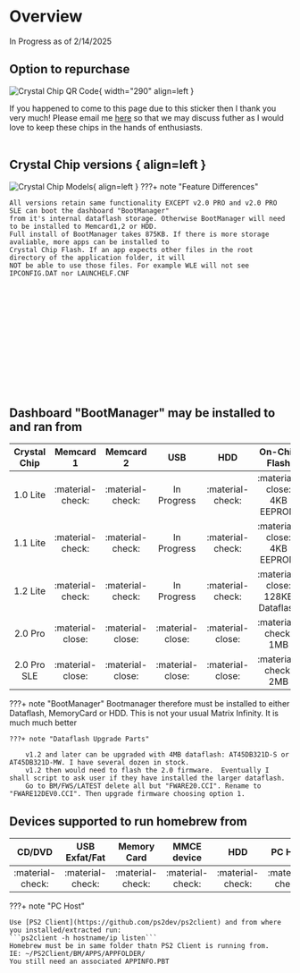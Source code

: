 # Overview

In Progress as of 2/14/2025

## Option to repurchase

![Crystal Chip QR Code](https://ps2modchiptutorials.com/crystal-chips/Crystal_Chip_QR_Code.png){ width="290" align=left }

If you happened to come to this page due 
to this sticker then I thank you very much! 
Please email me [here](mailto:info@ps2modchiptutorials.com) so that 
we may discuss futher as I would love to keep these
chips in the hands of enthusiasts.
<br>
<br>


## Crystal Chip versions { align=left }
    
![Crystal Chip Models](https://ps2modchiptutorials.com/crystal-chips/cc-site-backup/img/cc_hw_history.gif){ align=left }
???+ note "Feature Differences"
    
    All versions retain same functionality EXCEPT v2.0 PRO and v2.0 PRO SLE can boot the dashboard "BootManager"
    from it's internal dataflash storage. Otherwise BootManager will need to be installed to Memcard1,2 or HDD. 
    Full install of BootManager takes 875KB. If there is more storage avaliable, more apps can be installed to 
    Crystal Chip Flash. If an app expects other files in the root directory of the application folder, it will 
    NOT be able to use those files. For example WLE will not see IPCONFIG.DAT nor LAUNCHELF.CNF

<br>
<br>
<br>
<br>
<br>
<br>
<br>
<br>
<br>
<br>
<br>

## Dashboard "BootManager" may be installed to and ran from
| Crystal Chip | Memcard 1        | Memcard 2        | USB              | HDD               | On-Chip Flash                    | PC Host          |
| :----------: | :--------------: | :--------------: | :--------------: | :--------------:  | :------------------------------: | :--------------: |
| 1.0 Lite     | :material-check: | :material-check: | In Progress      | :material-check:  | :material-close: 4KB EEPROM      | :material-check: |
| 1.1 Lite     | :material-check: | :material-check: | In Progress      | :material-check:  | :material-close: 4KB EEPROM      | :material-check: |
| 1.2 Lite     | :material-check: | :material-check: | In Progress      | :material-check:  | :material-close: 128KB Dataflash | :material-check: |
| 2.0 Pro      | :material-close: | :material-close: | :material-close: | :material-close:  | :material-check: 1MB             | :material-check: |
| 2.0 Pro SLE  | :material-close: | :material-close: | :material-close: | :material-close:  | :material-check: 2MB             | :material-check: |

???+ note "BootManager"
    Bootmanager therefore must be installed to either Dataflash, MemoryCard or HDD. This is not your usual Matrix Infinity.
    It is much much better

    ???+ note "Dataflash Upgrade Parts"
        
        v1.2 and later can be upgraded with 4MB dataflash: AT45DB321D-S or AT45DB321D-MW. I have several dozen in stock.
        v1.2 then would need to flash the 2.0 firmware.  Eventually I shall script to ask user if they have installed the larger dataflash.
        Go to BM/FWS/LATEST delete all but "FWARE20.CCI". Rename to "FWARE12DEV0.CCI". Then upgrade firmware choosing option 1.

## Devices supported to run homebrew from
| CD/DVD           | USB Exfat/Fat    | Memory Card      | MMCE device      | HDD              | PC Host          |
| :--------------: | :--------------: | :--------------: | :--------------: | :--------------: | :--------------: |
| :material-check: | :material-check: | :material-check: | :material-check: | :material-check: | :material-check: |

???+ note "PC Host"
    
    Use [PS2 Client](https://github.com/ps2dev/ps2client) and from where you installed/extracted run:
    ```ps2client -h hostname/ip listen```
    Homebrew must be in same folder thatn PS2 Client is running from. 
    IE: ~/PS2Client/BM/APPS/APPFOLDER/
    You still need an associated APPINFO.PBT








